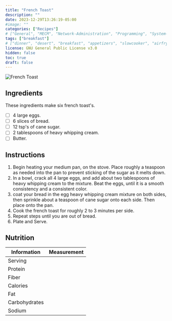 ```yaml
---
title: "French Toast"
description: ""
date: 2023-12-29T13:26:19-05:00
#image: ""
categories: ["Recipes"]
# ["General", "MECM", "Network-Administration", "Programming", "System-Administration", "Recipes"]
tags: ["breakfast"]
# ["dinner", "desert", "breakfast", "appetizers", "slowcooker", "airfryer"]
license: GNU General Public License v3.0 
hidden: false
toc: true
draft: false
---
```


![French Toast](https://unorthodoxdev-bucket-public.s3.amazonaws.com/french_toast.JPG)

## Ingredients

These ingredients make six french toast's.

- [ ] 4 large eggs.
- [ ] 6 slices of bread.
- [ ] 12 tsp's of cane sugar.
- [ ] 2 tablespoons of heavy whipping cream.
- [ ] Butter.

## Instructions

1. Begin heating your medium pan, on the stove. Place roughly a teaspoon as needed into the pan to prevent sticking of the sugar as it melts down.
2. In a bowl, crack all 4 large eggs, and add about two tablespoons of heavy whipping cream to the mixture. Beat the eggs, until it is a smooth consistency and a consistent color.
3. coat your bread in the egg heavy whipping cream mixture on both sides, then sprinkle about a teaspoon of cane sugar onto each side. Then place onto the pan.
4. Cook the french toast for roughly 2 to 3 minutes per side.
5. Repeat steps until you are out of bread.
6. Plate and Serve.

## Nutrition

| Information   | Measurement |
|---------------|-------------|
| Serving       |             |
| Protein       |             |
| Fiber         |             |
| Calories      |             |
| Fat           |             |
| Carbohydrates |             |
| Sodium        |             |

